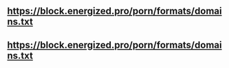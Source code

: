 ## https://block.energized.pro/porn/formats/domains.txt
## https://block.energized.pro/porn/formats/domains.txt
